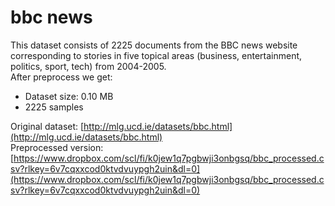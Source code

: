 
bbc news
========
  
This dataset consists of 2225 documents from the BBC news website corresponding to stories in five topical areas (business, entertainment, politics, sport, tech) from 2004-2005.  
After preprocess we get:
- Dataset size: 0.10 MB
- 2225 samples
  
Original dataset: [http://mlg.ucd.ie/datasets/bbc.html](http://mlg.ucd.ie/datasets/bbc.html)  
Preprocessed version: [https://www.dropbox.com/scl/fi/k0jew1q7pgbwji3onbgsq/bbc_processed.csv?rlkey=6v7cqxxcod0ktvdvuypgh2uin&dl=0](https://www.dropbox.com/scl/fi/k0jew1q7pgbwji3onbgsq/bbc_processed.csv?rlkey=6v7cqxxcod0ktvdvuypgh2uin&dl=0)
